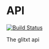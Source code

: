 API
===
[![Build Status](https://travis-ci.org/glitxt/API.png?branch=master)](https://travis-ci.org/glitxt/API)

The glitxt api

